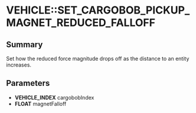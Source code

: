 # VEHICLE::SET_CARGOBOB_PICKUP_MAGNET_REDUCED_FALLOFF

## Summary
Set how the reduced force magnitude drops off as the distance to an entity increases.

## Parameters
* **VEHICLE_INDEX** cargobobIndex
* **FLOAT** magnetFalloff